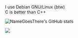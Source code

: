 I use Debian GNU/Linux (btw) <br>
C is better than C++

![NameGoesThere's GitHub stats](https://github-readme-stats.vercel.app/api?username=NameGoesThere&show_icons=true&theme=holi)

<img src="https://skillicons.dev/icons?i=debian,c,vim,python">
